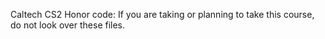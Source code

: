 Caltech CS2
Honor code: If you are taking or planning to take this course, do not look over these files.
